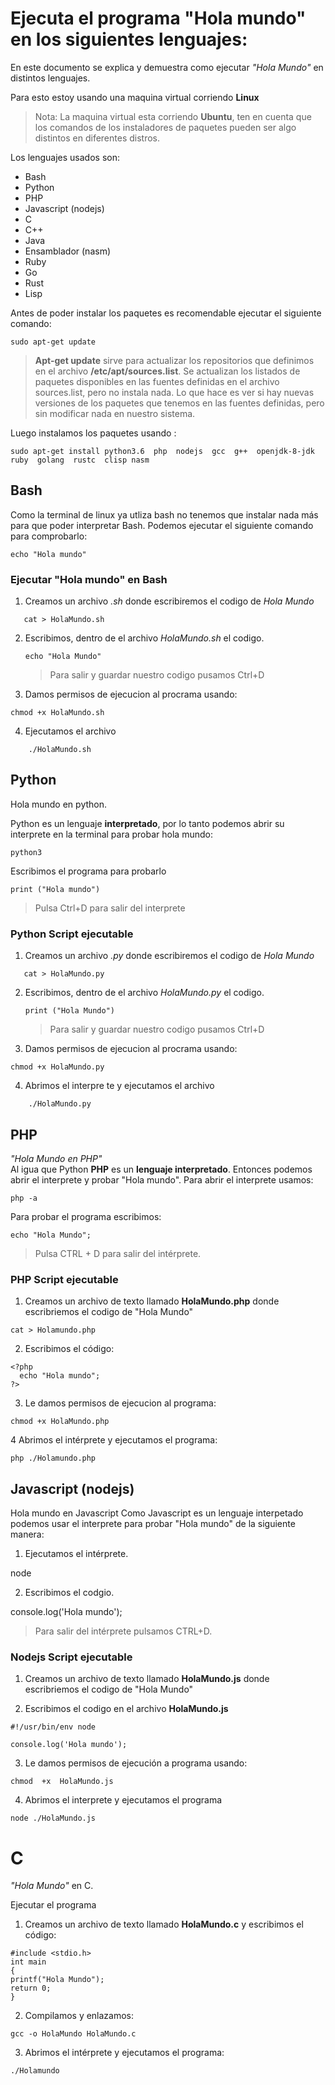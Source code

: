 # Ejecuta el programa "Hola mundo" en los siguientes lenguajes:

En este documento se explica y demuestra como ejecutar  _"Hola Mundo"_  en distintos lenguajes.

Para esto estoy usando una maquina virtual corriendo **Linux**

>Nota:  La maquina virtual esta corriendo **Ubuntu**, ten en  cuenta que los comandos de los instaladores de paquetes pueden ser algo distintos en diferentes distros.


Los lenguajes usados son:

-   Bash
-   Python
-   PHP
-   Javascript (nodejs)
-   C
-   C++
-   Java
-   Ensamblador (nasm)
-   Ruby
-   Go
-   Rust
-   Lisp

Antes de poder instalar los paquetes es recomendable ejecutar el siguiente comando:


    sudo apt-get update

>**Apt-get update** sirve para actualizar los repositorios que definimos en el archivo **/etc/apt/sources.list**. Se actualizan los listados de paquetes disponibles en las fuentes definidas en el archivo sources.list, pero no instala nada. Lo que hace es ver si hay nuevas versiones de los paquetes que tenemos en las fuentes definidas, pero sin modificar nada en nuestro sistema.
  
Luego instalamos los paquetes usando :

    sudo apt-get install python3.6  php  nodejs  gcc  g++  openjdk-8-jdk  ruby  golang  rustc  clisp nasm
## Bash 
Como la terminal de linux ya utliza bash no tenemos que instalar nada más para que poder interpretar Bash.
Podemos ejecutar el siguiente comando para comprobarlo:

    echo "Hola mundo"
### Ejecutar "Hola mundo" en Bash 
1. Creamos un archivo *.sh* donde escribiremos el codigo de *Hola Mundo*
	
~~~
   cat > HolaMundo.sh
~~~


   
2. Escribimos, dentro de el archivo *HolaMundo.sh* el codigo.
    
    ~~~~
    echo "Hola Mundo"
    ~~~~
    
    >Para salir y guardar nuestro codigo pusamos Ctrl+D

3. Damos permisos de ejecucion al procrama usando:

~~~~
chmod +x HolaMundo.sh
~~~~
4. Ejecutamos el archivo
~~~~
    ./HolaMundo.sh
~~~~
## Python
Hola mundo en python.

Python es un lenguaje **interpretado**, por lo tanto podemos abrir su interprete en la terminal para probar hola mundo:
~~~~
python3
~~~~
Escribimos el programa para probarlo 
~~~~
print ("Hola mundo")
~~~~
>Pulsa Ctrl+D para salir del interprete
   
### Python Script ejecutable

   1. Creamos un archivo *.py* donde escribiremos el codigo de *Hola Mundo*
	
~~~
   cat > HolaMundo.py
~~~


   
2. Escribimos, dentro de el archivo *HolaMundo.py* el codigo.
    
    ~~~~
    print ("Hola Mundo")
    ~~~~
    
    >Para salir y guardar nuestro codigo pusamos Ctrl+D

3. Damos permisos de ejecucion al procrama usando:
~~~~
chmod +x HolaMundo.py
~~~~
4. Abrimos el interpre te y ejecutamos el archivo
~~~~
    ./HolaMundo.py
~~~~


## PHP

_"Hola Mundo en PHP"_  
Al igua que Python **PHP** es un **lenguaje interpretado**. Entonces podemos abrir el interprete y probar "Hola mundo". Para abrir el interprete usamos:

~~~~
php -a

~~~~

Para probar el programa escribimos:

~~~~
echo "Hola Mundo";

~~~~
>Pulsa CTRL + D para salir del intérprete.

### PHP Script ejecutable

1.  Creamos un archivo de texto llamado  **HolaMundo.php**  donde escribriemos el codigo de "Hola Mundo"
~~~~
cat > Holamundo.php
~~~~
2.  Escribimos el código:
~~~~
<?php 
  echo "Hola mundo"; 
?>
~~~~

3.  Le damos permisos de ejecucion al programa:
~~~~
chmod +x HolaMundo.php
~~~~

4  Abrimos el intérprete y ejecutamos el programa:

~~~~
php ./Holamundo.php
~~~~
## Javascript (nodejs)

Hola mundo en Javascript
Como Javascript es un lenguaje interpetado podemos usar el interprete para probar "Hola mundo" de la siguiente manera:

1.  Ejecutamos el intérprete.

node

2.  Escribimos el codgio.

console.log('Hola mundo');

> Para salir del intérprete pulsamos CTRL+D.

### Nodejs Script ejecutable
1. Creamos un archivo de texto llamado  **HolaMundo.js**  donde escribriemos el codigo de "Hola Mundo"

2. Escribimos el codigo en el archivo   **HolaMundo.js**
~~~~
#!/usr/bin/env node

console.log('Hola mundo');
~~~~
3.  Le damos permisos de ejecución a programa usando:
~~~~
chmod  +x  HolaMundo.js
~~~~
4.  Abrimos el interprete y ejecutamos el programa
~~~~
node ./HolaMundo.js
~~~~
# C

_"Hola Mundo"_  en C.

Ejecutar el programa

1.  Creamos un archivo de texto llamado  **HolaMundo.c**  y escribimos el código:

~~~~
#include <stdio.h>
int main
{
printf("Hola Mundo");
return 0;
}

~~~~
2.  Compilamos y enlazamos:

~~~~
gcc -o HolaMundo HolaMundo.c

~~~~
3.  Abrimos el intérprete y ejecutamos el programa:

~~~~
./Holamundo
~~~~
